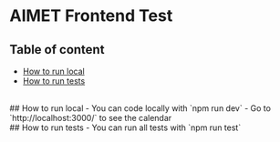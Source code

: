 # AIMET Frontend Test

## Table of content

- [How to run local](#how-to-run-local)
- [How to run tests](#how-to-run-tests)

</br>
## How to run local
- You can code locally with `npm run dev`
- Go to `http://localhost:3000/` to see the calendar

</br>
## How to run tests
- You can run all tests with `npm run test`
